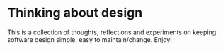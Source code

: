 # Thinking about design

This is a collection of thoughts, reflections and experiments on keeping software design simple, easy to maintain/change. Enjoy!